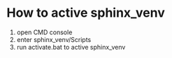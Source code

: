 # How to active sphinx_venv
1. open CMD console
2. enter sphinx_venv/Scripts
3. run activate.bat to active sphinx_venv
